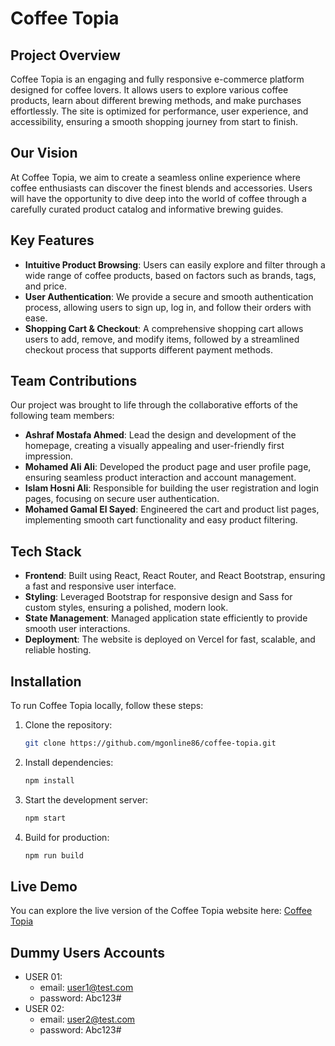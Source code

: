 # Coffee Topia

## Project Overview

Coffee Topia is an engaging and fully responsive e-commerce platform designed for coffee lovers. It allows users to explore various coffee products, learn about different brewing methods, and make purchases effortlessly. The site is optimized for performance, user experience, and accessibility, ensuring a smooth shopping journey from start to finish.

## Our Vision

At Coffee Topia, we aim to create a seamless online experience where coffee enthusiasts can discover the finest blends and accessories. Users will have the opportunity to dive deep into the world of coffee through a carefully curated product catalog and informative brewing guides.

## Key Features

- **Intuitive Product Browsing**: Users can easily explore and filter through a wide range of coffee products, based on factors such as brands, tags, and price.
- **User Authentication**: We provide a secure and smooth authentication process, allowing users to sign up, log in, and follow their orders with ease.
- **Shopping Cart & Checkout**: A comprehensive shopping cart allows users to add, remove, and modify items, followed by a streamlined checkout process that supports different payment methods.

## Team Contributions

Our project was brought to life through the collaborative efforts of the following team members:

- **Ashraf Mostafa Ahmed**: Lead the design and development of the homepage, creating a visually appealing and user-friendly first impression.
- **Mohamed Ali Ali**: Developed the product page and user profile page, ensuring seamless product interaction and account management.
- **Islam Hosni Ali**: Responsible for building the user registration and login pages, focusing on secure user authentication.
- **Mohamed Gamal El Sayed**: Engineered the cart and product list pages, implementing smooth cart functionality and easy product filtering.

## Tech Stack

- **Frontend**: Built using React, React Router, and React Bootstrap, ensuring a fast and responsive user interface.
- **Styling**: Leveraged Bootstrap for responsive design and Sass for custom styles, ensuring a polished, modern look.
- **State Management**: Managed application state efficiently to provide smooth user interactions.
- **Deployment**: The website is deployed on Vercel for fast, scalable, and reliable hosting.

## Installation

To run Coffee Topia locally, follow these steps:

1. Clone the repository:

   ```bash
   git clone https://github.com/mgonline86/coffee-topia.git
   ```

2. Install dependencies:

   ```bash
   npm install
   ```

3. Start the development server:

   ```bash
   npm start
   ```

4. Build for production:
   ```bash
   npm run build
   ```

## Live Demo

You can explore the live version of the Coffee Topia website here: [Coffee Topia](https://coffee-topia.vercel.app/)

## Dummy Users Accounts

- USER 01:
  - email: user1@test.com
  - password: Abc123#
- USER 02:
  - email: user2@test.com
  - password: Abc123#
